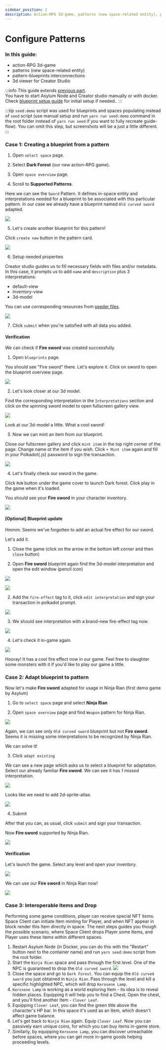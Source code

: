 ```yaml
---
sidebar_position: 2
description: Action-RPG 3d-game, patterns (new space-related entity), pattern-blueprints interconnections, 3d viewer
---
```


# Configure Patterns

### In this guide:
- action-RPG 3d-game
- patterns (new space-related entity)
- pattern-blueprints interconnections
- 3d viewer for Creator Studio


:::info
This guide extends [previous part](testing-guide-blueprint-setup.md).  
You have to start Asylum Node and Creator studio manually or with docker. Check [blueprint setup guide](./testing-guide-blueprint-setup.md) for initial setup if needed..
:::

:::tip
`seed:demo` script was used for blueprints and spaces populating instead of `seed` script (use manual setup and run <code>yarn run seed:demo</code> command in the root folder instead of `yarn run seed` if you want to fully recreate guide-flow). You can omit this step, but screenshots will be a just a little different.
:::

### Case 1: Creating a blueprint from a pattern

1. Open `select space` page.

2. Select <b>Dark Forest</b> (our new action-RPG game).

3. Open `space overview` page.

4. Scroll to <b>Supported Patterns</b>.

Here we can see the `Sword` Pattern. It defines in-space entity and interpretations needed for a blueprint to be associated with this particular pattern. 
In our case we already have a blueprint named `Old curved sword` adapted.  

![](img/patterns/supported-patterns.png)  

5. Let's create another blueprint for this pattern!

Click `create new` button in the pattern card.  

![](img/patterns/blueprint-from-pattern.png)  

6. Setup needed properties

Creator studio guides us to fill necessary fields with files and/or metadata. In this case, it prompts us to add `name` and `description` plus 3 interpretations: 
- default-view
- inventory-view
- 3d-model

You can use corresponding resources from [seeder files](../packages/connection-library/img/blueprints/fire-sword).  

![](img/patterns/filled-blueprint-from-pattern.png)    

7. Click `submit` when you're satisfied with all data you added.

#### Verification

We can check if <b>Fire sword</b> was created successfully.

1. Open `blueprints` page.

You should see "Fire sword" there. Let's explore it. Click on sword to open the blueprint overview page.

![](img/patterns/blueprint-overview.png)  

2. Let's look closer at our 3d model.

Find the corresponding interpretation in the `Interpretations` section and click on the spinning sword model to open fullscreen gallery view.

![](img/patterns/3d-viewer.png)  

Look at our 3d-model a little. What a cool sword!

3. Now we can mint an item from our blueprint.

Close our fullscreen gallery and click `mint item` in the top right corner of the page. Change name ot the item if you wish. Click `+ Mint item` again and fill in your Polkadot{.js} password to sign the transaction.

![](img/patterns/mint-prompt.png)  

4. Let's finally check our sword in the game.

Click `RUN` button under the game cover to launch Dark forest. Click play in the game when it's loaded.

You should see your <b>Fire sword</b> in your character inventory.  

![](img/patterns/in-game-fire-sword.png)  


#### [Optional] Blueprint update

Hmmm. Seems we've forgotten to add an actual fire effect for our sword.

Let's add it.


1. Close the game (click on the arrow in the bottom left corner and then `close` button)

1. Open <b>Fire sword</b> blueprint again find the 3d-model interpretation and open the edit window (pencil icon)  

![](img/patterns/edit-card.png)

![](img/patterns/edit-card-open.png)  

2. Add the `fire-effect` tag to it, click `edit interpretation` and sign your transaction in polkadot prompt.  

![](img/patterns/fire-effect-added.png)  

3. We should see interpretation with a brand-new fire-effect tag now.  

![](img/patterns/edit-card-with-fire-effect.png)  

4. Let's check it in-game again.  

![](img/patterns/sword-with-fire-effect.png)  

Hooray! It has a cool fire effect now in our game. Feel free to slaughter some monsters with it if you'd like to play our game a little.

### Case 2: Adapt blueprint to pattern

Now let's make <b>Fire sword</b> adapted for usage in Ninja Rian (first demo game by Asylum)

1. Go to `select space` page and select <b>Ninja Rian </b>

2. Open `space overview` page and find `Weapon` pattern for Ninja Rian.

![](img/patterns/ninja-sword-pattern.png)  

Again, we can see only `Old curved sword` blueprint but not <b>Fire sword</b>. Seems it is missing some interpretations to be recognized by Ninja Rian.

We can solve it!

3. Click `adapt existing`

We can see a new page which asks us to select a blueprint for adaptation. Select our already familiar <b>Fire sword</b>. We can see it has <i>1 missed</i> interpretation.

![](img/patterns/fire-sword-adaptation.png) 

Looks like we need to add 2d-sprite-atlas.  

![](img/patterns/sprite-atlas-adding.png)  

4. Submit

After that you can, as usual, click `submit` and sign your transaction.

Now <b>Fire sword</b> supported by Ninja Rian.  

![](img/patterns/sword-pattern-adapted.png)  

#### Verification

Let's launch the game. Select any level and open your inventory.  

![](img/patterns/fire-sword-2d-game.png)  

We can use our <b>Fire sword</b> in Ninja Rian now!  

![](img/patterns/sword-animation.png)


### Case 3: Interoperable Items and Drop

Performing some game conditions, player can receive special NFT items. Space Client can initiate Item minting for Player, and when NFT appear in block render this Item directly in space.
The next steps guides you though the possible scenario, where Space Client drops Player some Items, and Player uses these items within different spaces.

1. Restart Asylum Node (in Docker, you can do this with the "Restart" button next to the container name) and run `yarn seed:demo` script from the root folder.
2. Start the `Ninja Rian` space and pass through the first level. One of the NPC is guaranteed to drop the `Old curved sword`.
![](img/patterns/drop-curved-sword.png)
5. Close the space and go to `Dark Forest`. You can equip the `Old curved sword` you just obtained in `Ninja Rian`. Pass through the level and kill a specific highlighted NPC, which will drop `Kerosene Lamp`.
6. `Kerosene Lamp` is working as a world exploring Item - its idea is to reveal hidden places. Equipping it will help you to find a Chest. Open the chest, and you'll find another Item - `Clover Leaf`.
7. Equipping `Clover Leaf`, you can find the green title above the character's HP bar. In this space it's used as an Item, which doesn't affect game balance.
8. Let's get back to `Ninja Rian` again. Equip `Clover Leaf`. Now you can passively earn unique coins, for which you can buy items in-game store.
9. Similarly, by equipping `Kerosene Lamp`, you can discover unreachable before spaces, where you can get more in-game goods helping proceeding levels.